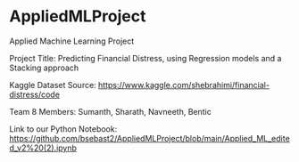 # AppliedMLProject
Applied Machine Learning Project

Project Title: Predicting Financial Distress, using Regression models and a Stacking approach

Kaggle Dataset Source: https://www.kaggle.com/shebrahimi/financial-distress/code

Team 8 Members: Sumanth, Sharath, Navneeth, Bentic 

Link to our Python Notebook:
https://github.com/bsebast2/AppliedMLProject/blob/main/Applied_ML_edited_v2%20(2).ipynb
